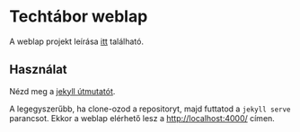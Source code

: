 # Techtábor weblap

A weblap projekt leírása [itt](https://docs.google.com/document/d/1wEQbOkPK2Q9OjjDVYJZye2mSDG0rDqPA2ZywXxd887Y/edit#) található.

## Használat

Nézd meg a [jekyll útmutatót](https://jekyllrb.com/docs/usage/).

A legegyszerűbb, ha clone-ozod a repositoryt, majd futtatod a `jekyll serve` parancsot. Ekkor a weblap elérhető lesz a [http://localhost:4000/](http://localhost:4000/) címen.

